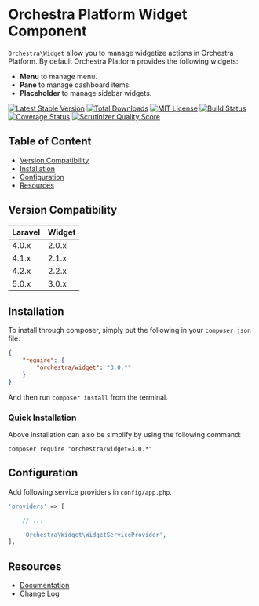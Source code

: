 Orchestra Platform Widget Component
==============

`Orchestra\Widget` allow you to manage widgetize actions in Orchestra Platform. By default Orchestra Platform provides the following widgets:

* **Menu** to manage menu.
* **Pane** to manage dashboard items.
* **Placeholder** to manage sidebar widgets.

[![Latest Stable Version](https://img.shields.io/github/release/orchestral/widget.svg?style=flat)](https://packagist.org/packages/orchestra/widget)
[![Total Downloads](https://img.shields.io/packagist/dt/orchestra/widget.svg?style=flat)](https://packagist.org/packages/orchestra/widget)
[![MIT License](https://img.shields.io/packagist/l/orchestra/widget.svg?style=flat)](https://packagist.org/packages/orchestra/widget)
[![Build Status](https://img.shields.io/travis/orchestral/widget/3.0.svg?style=flat)](https://travis-ci.org/orchestral/widget)
[![Coverage Status](https://img.shields.io/coveralls/orchestral/widget/3.0.svg?style=flat)](https://coveralls.io/r/orchestral/widget?branch=3.0)
[![Scrutinizer Quality Score](https://img.shields.io/scrutinizer/g/orchestral/widget/3.0.svg?style=flat)](https://scrutinizer-ci.com/g/orchestral/widget/)

## Table of Content

* [Version Compatibility](#version-compatibility)
* [Installation](#installation)
* [Configuration](#configuration)
* [Resources](#resources)

## Version Compatibility

Laravel    | Widget
:----------|:----------
 4.0.x     | 2.0.x
 4.1.x     | 2.1.x
 4.2.x     | 2.2.x
 5.0.x     | 3.0.x

## Installation

To install through composer, simply put the following in your `composer.json` file:

```json
{
	"require": {
		"orchestra/widget": "3.0.*"
	}
}
```

And then run `composer install` from the terminal.

### Quick Installation

Above installation can also be simplify by using the following command:

    composer require "orchestra/widget=3.0.*"

## Configuration

Add following service providers in `config/app.php`.

```php
'providers' => [

	// ...

	'Orchestra\Widget\WidgetServiceProvider',
],
```

## Resources

* [Documentation](http://orchestraplatform.com/docs/latest/components/widget)
* [Change Log](http://orchestraplatform.com/docs/latest/components/widget/changes#v3-0)
